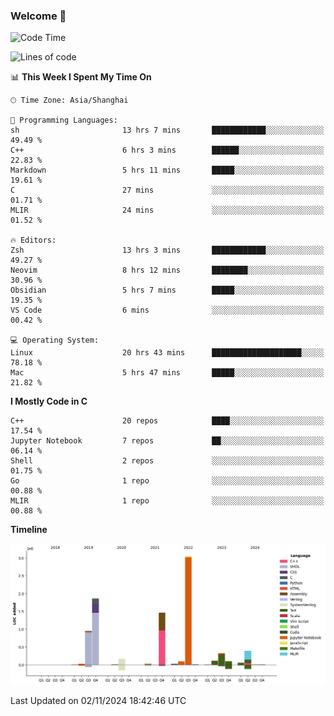 ### Welcome 👋

<!--START_SECTION:waka-->
![Code Time](http://img.shields.io/badge/Code%20Time-1%2C692%20hrs%2014%20mins-blue)

![Lines of code](https://img.shields.io/badge/From%20Hello%20World%20I%27ve%20Written-8.7%20million%20lines%20of%20code-blue)

📊 **This Week I Spent My Time On** 

```text
🕑︎ Time Zone: Asia/Shanghai

💬 Programming Languages: 
sh                       13 hrs 7 mins       ████████████░░░░░░░░░░░░░   49.49 % 
C++                      6 hrs 3 mins        ██████░░░░░░░░░░░░░░░░░░░   22.83 % 
Markdown                 5 hrs 11 mins       █████░░░░░░░░░░░░░░░░░░░░   19.61 % 
C                        27 mins             ░░░░░░░░░░░░░░░░░░░░░░░░░   01.71 % 
MLIR                     24 mins             ░░░░░░░░░░░░░░░░░░░░░░░░░   01.52 % 

🔥 Editors: 
Zsh                      13 hrs 3 mins       ████████████░░░░░░░░░░░░░   49.27 % 
Neovim                   8 hrs 12 mins       ████████░░░░░░░░░░░░░░░░░   30.96 % 
Obsidian                 5 hrs 7 mins        █████░░░░░░░░░░░░░░░░░░░░   19.35 % 
VS Code                  6 mins              ░░░░░░░░░░░░░░░░░░░░░░░░░   00.42 % 

💻 Operating System: 
Linux                    20 hrs 43 mins      ████████████████████░░░░░   78.18 % 
Mac                      5 hrs 47 mins       █████░░░░░░░░░░░░░░░░░░░░   21.82 % 
```

**I Mostly Code in C** 

```text
C++                      20 repos            ████░░░░░░░░░░░░░░░░░░░░░   17.54 % 
Jupyter Notebook         7 repos             ██░░░░░░░░░░░░░░░░░░░░░░░   06.14 % 
Shell                    2 repos             ░░░░░░░░░░░░░░░░░░░░░░░░░   01.75 % 
Go                       1 repo              ░░░░░░░░░░░░░░░░░░░░░░░░░   00.88 % 
MLIR                     1 repo              ░░░░░░░░░░░░░░░░░░░░░░░░░   00.88 % 
```



**Timeline**

![Lines of Code chart](https://raw.githubusercontent.com/Bohan-hu/Bohan-hu/master/assets/bar_graph.png)


 Last Updated on 02/11/2024 18:42:46 UTC
<!--END_SECTION:waka-->



